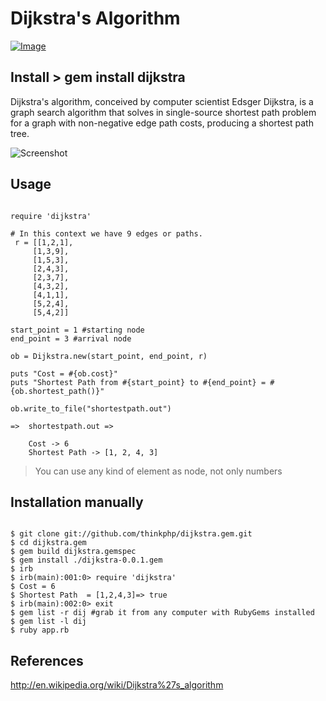 # Dijkstra's Algorithm 

[ ![Image](https://badge.fury.io/rb/dijkstra.svg "Image title") ](https://rubygems.org/gems/dijkstra "Badge")

## Install > gem install dijkstra 

Dijkstra's algorithm, conceived by computer scientist Edsger Dijkstra, is a graph search algorithm that solves in single-source
shortest path problem for a graph with non-negative edge path costs, producing a shortest path tree. 

![Screenshot](http://farm6.staticflickr.com/5572/15142640541_6ea1eb3d48.jpg)

## Usage

```

require 'dijkstra'

# In this context we have 9 edges or paths.
 r = [[1,2,1],
     [1,3,9],
     [1,5,3],
     [2,4,3],
     [2,3,7],
     [4,3,2],
     [4,1,1],
     [5,2,4],
     [5,4,2]]

start_point = 1 #starting node
end_point = 3 #arrival node

ob = Dijkstra.new(start_point, end_point, r)

puts "Cost = #{ob.cost}"
puts "Shortest Path from #{start_point} to #{end_point} = #{ob.shortest_path()}"

ob.write_to_file("shortestpath.out")

=>  shortestpath.out =>

    Cost -> 6
    Shortest Path -> [1, 2, 4, 3]

```

> You can use any kind of element as node, not only numbers

## Installation manually

```

$ git clone git://github.com/thinkphp/dijkstra.gem.git
$ cd dijkstra.gem
$ gem build dijkstra.gemspec
$ gem install ./dijkstra-0.0.1.gem
$ irb
$ irb(main):001:0> require 'dijkstra'
$ Cost = 6
$ Shortest Path  = [1,2,4,3]=> true
$ irb(main):002:0> exit
$ gem list -r dij #grab it from any computer with RubyGems installed
$ gem list -l dij
$ ruby app.rb

```

## References

  http://en.wikipedia.org/wiki/Dijkstra%27s_algorithm
